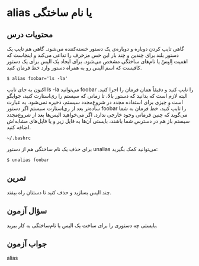 # alias یا نام ساختگی

## محتویات درس

گاهی تایپ کردن دوباره و دوباره‌ی یک دستور خسته‌کننده می‌شود. گاهی هم تایپ یک دستور بلند برای چندین و چند بار این حس مزخرف را تداعی می‌کند و اینجاست که اهمیت اِلیِسْ یا نام‌های ساختگی مشخص می‌شود. برای ایجاد یک الیس برای یک دستور کافیست که اسم الیس رو به همراه دستور وارد خط فرمان کنید.

```$ alias foobar='ls -la'```

اکنون به جای تایپ ls -la می‌توانید foobar را تایپ کنید و دقیقاً همان فرمان را اجرا کنید. البته لازم است که بدانید که دستور بالا، تا زمانی که سیستم را ری‌استارت کنید، جوابگو است و چیزی برای استفاده مجدد در شروع‌مجدد سیستم، ذخیره نمی‌شود. به عبارت ساده‌تر بعد از ری‌استارت سیستم اگر دستور foobar را تایپ کنید، خط فرمان به شما می‌گوید که چنین فرمانی وجود خارجی ندارد. اگر می‌خواهید الیس‌ها بعد از شروع‌مجدد سیستم باز هم در دسترس شما باشند، بایستی آن‌ها به فایل زیر و یا فایل‌های مشابه‌اش اضافه کنید.

```~/.bashrc```

برای حذف یک نام ساختگی هم از دستور  unalias می‌توانید کمک بگیرید:

```$ unalias foobar```

## تمرین

چند الیس بسازید و حذف کنید تا دستتان راه بیفتد.

## سؤال آزمون

بایستی چه دستوری را برای ساخت یک الیس یا نام‌ساختگی به کار ببرید.

## جواب آزمون

alias
